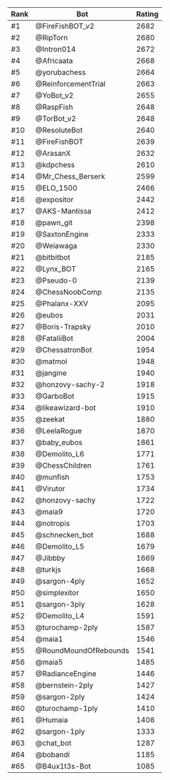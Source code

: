 Rank|Bot|Rating
---|---|---
#1|@FireFishBOT_v2|2682
#2|@RipTorn|2680
#3|@Intron014|2672
#4|@Africaata|2668
#5|@yorubachess|2664
#6|@ReinforcementTrial|2663
#7|@YoBot_v2|2655
#8|@RaspFish|2648
#9|@TorBot_v2|2648
#10|@ResoluteBot|2640
#11|@FireFishBOT|2639
#12|@ArasanX|2632
#13|@kdpchess|2610
#14|@Mr_Chess_Berserk|2599
#15|@ELO_1500|2466
#16|@expositor|2442
#17|@AKS-Mantissa|2412
#18|@pawn_git|2398
#19|@SaxtonEngine|2333
#20|@Weiawaga|2330
#21|@bitbitbot|2185
#22|@Lynx_BOT|2165
#23|@Pseudo-0|2139
#24|@ChessNoobComp|2135
#25|@Phalanx-XXV|2095
#26|@eubos|2031
#27|@Boris-Trapsky|2010
#28|@FataliiBot|2004
#29|@ChessatronBot|1954
#30|@matmoi|1948
#31|@jangine|1940
#32|@honzovy-sachy-2|1918
#33|@GarboBot|1915
#34|@likeawizard-bot|1910
#35|@zeekat|1880
#36|@LeelaRogue|1870
#37|@baby_eubos|1861
#38|@Demolito_L6|1771
#39|@ChessChildren|1761
#40|@munfish|1753
#41|@Virutor|1734
#42|@honzovy-sachy|1722
#43|@maia9|1720
#44|@notropis|1703
#45|@schnecken_bot|1688
#46|@Demolito_L5|1679
#47|@Jibbby|1669
#48|@turkjs|1668
#49|@sargon-4ply|1652
#50|@simplexitor|1650
#51|@sargon-3ply|1628
#52|@Demolito_L4|1591
#53|@turochamp-2ply|1587
#54|@maia1|1546
#55|@RoundMoundOfRebounds|1541
#56|@maia5|1485
#57|@RadianceEngine|1446
#58|@bernstein-2ply|1427
#59|@sargon-2ply|1424
#60|@turochamp-1ply|1410
#61|@Humaia|1408
#62|@sargon-1ply|1333
#63|@chat_bot|1287
#64|@bobandi|1185
#65|@B4ux1t3s-Bot|1085
